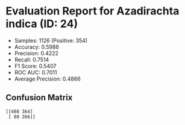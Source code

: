 # Evaluation Report for Azadirachta indica (ID: 24)
- Samples: 1126 (Positive: 354)
- Accuracy: 0.5986
- Precision: 0.4222
- Recall: 0.7514
- F1 Score: 0.5407
- ROC AUC: 0.7011
- Average Precision: 0.4866

## Confusion Matrix
```
[[408 364]
 [ 88 266]]
```
